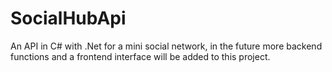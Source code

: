 # SocialHubApi
An API in C# with .Net for a mini social network, in the future more backend functions and a frontend interface will be added to this project.
